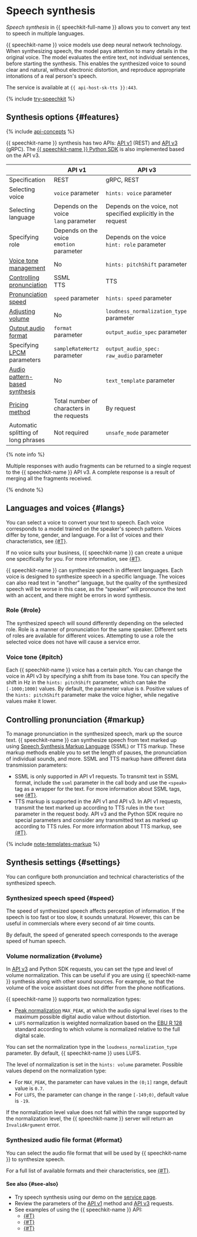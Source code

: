 # Speech synthesis

_Speech synthesis_ in {{ speechkit-full-name }} allows you to convert any text to speech in multiple languages.

{{ speechkit-name }} voice models use deep neural network technology. When synthesizing speech, the model pays attention to many details in the original voice. The model evaluates the entire text, not individual sentences, before starting the synthesis. This enables the synthesized voice to sound clear and natural, without electronic distortion, and reproduce appropriate intonations of a real person's speech.

The service is available at `{{ api-host-sk-tts }}:443`.


{% include [try-speechkit](../../_includes/speechkit/try-speechkit.md) %}



## Synthesis options {#features}

{% include [api-concepts](../../_includes/speechkit/api-concepts.md) %}

{{ speechkit-name }} synthesis has two APIs: [API v1](request.md) (REST) and [API v3](../tts-v3/api-ref/grpc/) (gRPC). The [{{ speechkit-name }} Python SDK](../sdk/python/index.md) is also implemented based on the API v3.

|                                                    | API v1 | API v3 |
|----------------------------------------------------|---|---------------------------------------------|
| Specification | REST | gRPC, REST |
| Selecting voice | `voice` parameter | `hints: voice` parameter |
| Selecting language | Depends on the voice </br>`lang` parameter | Depends on the voice, not specified explicitly in the request |
| Specifying role | Depends on the voice </br>`emotion` parameter | Depends on the voice </br>`hint: role` parameter |
| [Voice tone management](#pitch) | No | `hints: pitchShift` parameter |
| [Controlling pronunciation](#markup) | SSML </br> TTS | TTS |
| [Pronunciation speed](#speed) | `speed` parameter | `hints: speed` parameter |
| [Adjusting volume](#volume) | No | `loudness_normalization_type` parameter |
| [Output audio format](#format) | `format` parameter | `output_audio_spec` parameter |
| Specifying [LPCM](../formats.md#lpcm) parameters | `sampleRateHertz` parameter | `output_audio_spec: raw_audio` parameter |
| [Audio pattern-based synthesis](templates.md) | No | `text_template` parameter |
| [Pricing method](../pricing.md#rules-tts) | Total number of characters in the requests | By request |
| Automatic splitting of long phrases | Not required | `unsafe_mode` parameter |


{% note info %}

Multiple responses with audio fragments can be returned to a single request to the {{ speechkit-name }} API v3. A complete response is a result of merging all the fragments received.

{% endnote %}

## Languages and voices {#langs}

You can select a voice to convert your text to speech. Each voice corresponds to a model trained on the speaker's speech pattern. Voices differ by tone, gender, and language. For a list of voices and their characteristics, see [{#T}](voices.md).

If no voice suits your business, {{ speechkit-name }} can create a unique one specifically for you. For more information, see [{#T}](brand-voice/index.md).

{{ speechkit-name }} can synthesize speech in different languages. Each voice is designed to synthesize speech in a specific language. The voices can also read text in <q>another</q> language, but the quality of the synthesized speech will be worse in this case, as the <q>speaker</q> will pronounce the text with an accent, and there might be errors in word synthesis.

### Role {#role}

The synthesized speech will sound differently depending on the selected role. Role is a manner of pronunciation for the same speaker. Different sets of roles are available for different voices. Attempting to use a role the selected voice does not have will cause a service error.

### Voice tone {#pitch}

Each {{ speechkit-name }} voice has a certain pitch. You can change the voice in API v3 by specifying a shift from its base tone. You can specify the shift in Hz in the `hints: pitchShift` parameter, which can take the `[-1000;1000]` values. By default, the parameter value is `0`. Positive values of the `hints: pitchShift` parameter make the voice higher, while negative values make it lower.

## Controlling pronunciation {#markup}

To manage pronunciation in the synthesized speech, mark up the source text. {{ speechkit-name }} can synthesize speech from text marked up using [Speech Synthesis Markup Language](https://en.wikipedia.org/wiki/Speech_Synthesis_Markup_Language) (SSML) or TTS markup. These markup methods enable you to set the length of pauses, the pronunciation of individual sounds, and more. SSML and TTS markup have different data transmission parameters:

* SSML is only supported in API v1 requests. To transmit text in SSML format, include the `ssml` parameter in the call body and use the `<speak>` tag as a wrapper for the text. For more information about SSML tags, see [{#T}](markup/ssml.md).
* TTS markup is supported in the API v1 and API v3. In API v1 requests, transmit the text marked up according to TTS rules in the `text` parameter in the request body. API v3 and the Python SDK require no special parameters and consider any transmitted text as marked up according to TTS rules. For more information about TTS markup, see [{#T}](markup/tts-markup.md).

{% include [note-templates-markup](../../_includes/speechkit/note-templates-markup.md) %}

## Synthesis settings {#settings}

You can configure both pronunciation and technical characteristics of the synthesized speech.

### Synthesized speech speed {#speed}

The speed of synthesized speech affects perception of information. If the speech is too fast or too slow, it sounds unnatural. However, this can be useful in commercials where every second of air time counts.

By default, the speed of generated speech corresponds to the average speed of human speech.

### Volume normalization {#volume}

In [API v3](../tts-v3/api-ref/grpc/index.md) and Python SDK requests, you can set the type and level of volume normalization. This can be useful if you are using {{ speechkit-name }} synthesis along with other sound sources. For example, so that the volume of the voice assistant does not differ from the phone notifications.

{{ speechkit-name }} supports two normalization types:
* [Peak normalization](https://en.wikipedia.org/wiki/Audio_normalization#Peak_normalization) `MAX_PEAK`, at which the audio signal level rises to the maximum possible digital audio value without distortion.
* `LUFS` normalization is weighted normalization based on the [EBU R 128](https://en.wikipedia.org/wiki/EBU_R_128) standard according to which volume is normalized relative to the full digital scale.

You can set the normalization type in the `loudness_normalization_type` parameter. By default, {{ speechkit-name }} uses LUFS.

The level of normalization is set in the `hints: volume` parameter. Possible values depend on the normalization type:
* For `MAX_PEAK`, the parameter can have values in the `(0;1]` range, default value is `0.7`.
* For `LUFS`, the parameter can change in the range `[-149;0)`, default value is `-19`.

If the normalization level value does not fall within the range supported by the normalization level, the {{ speechkit-name }} server will return an `InvalidArgument` error.

### Synthesized audio file format {#format}

You can select the audio file format that will be used by {{ speechkit-name }} to synthesize speech.

For a full list of available formats and their characteristics, see [{#T}](../formats.md).

#### See also {#see-also}

* Try speech synthesis using our demo on the [service page](/services/speechkit#demo).
* Review the parameters of the [API v1](request.md) method and [API v3](../tts-v3/api-ref/grpc/) requests.
* See examples of using the {{ speechkit-name }} API:
   * [{#T}](api/tts-ogg.md)
   * [{#T}](api/tts-wav.md)
   * [{#T}](api/tts-ssml.md)

